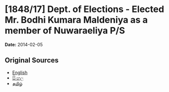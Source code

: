 # [1848/17] Dept. of Elections - Elected Mr. Bodhi Kumara Maldeniya as a member of Nuwaraeliya P/S

**Date:** 2014-02-05

## Original Sources

- [English](https://documents.gov.lk/view/extra-gazettes/2014/2/1848-17_E.pdf)
- [සිංහල](https://documents.gov.lk/view/extra-gazettes/2014/2/1848-17_S.pdf)
- [தமிழ்](https://documents.gov.lk/view/extra-gazettes/2014/2/1848-17_T.pdf)
